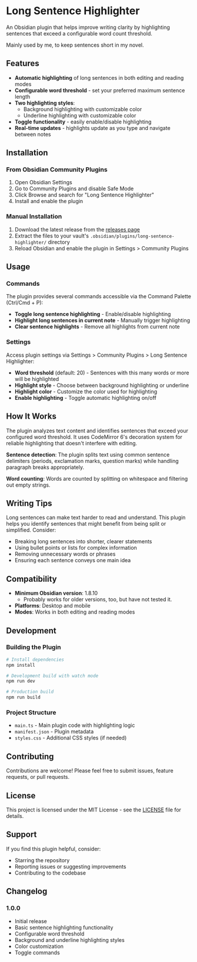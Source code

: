 # Long Sentence Highlighter

An Obsidian plugin that helps improve writing clarity by highlighting sentences that exceed a configurable word count threshold.

Mainly used by me, to keep sentences short in my novel.

## Features

- **Automatic highlighting** of long sentences in both editing and reading modes
- **Configurable word threshold** - set your preferred maximum sentence length
- **Two highlighting styles**:
  - Background highlighting with customizable color
  - Underline highlighting with customizable color
- **Toggle functionality** - easily enable/disable highlighting
- **Real-time updates** - highlights update as you type and navigate between notes

## Installation

### From Obsidian Community Plugins

1. Open Obsidian Settings
2. Go to Community Plugins and disable Safe Mode
3. Click Browse and search for "Long Sentence Highlighter"
4. Install and enable the plugin

### Manual Installation

1. Download the latest release from the [releases page](https://github.com/your-username/obsidian-long-sentence-highlighter/releases)
2. Extract the files to your vault's `.obsidian/plugins/long-sentence-highlighter/` directory
3. Reload Obsidian and enable the plugin in Settings > Community Plugins

## Usage

### Commands

The plugin provides several commands accessible via the Command Palette (Ctrl/Cmd + P):

- **Toggle long sentence highlighting** - Enable/disable highlighting
- **Highlight long sentences in current note** - Manually trigger highlighting
- **Clear sentence highlights** - Remove all highlights from current note

### Settings

Access plugin settings via Settings > Community Plugins > Long Sentence Highlighter:

- **Word threshold** (default: 20) - Sentences with this many words or more will be highlighted
- **Highlight style** - Choose between background highlighting or underline
- **Highlight color** - Customize the color used for highlighting
- **Enable highlighting** - Toggle automatic highlighting on/off

## How It Works

The plugin analyzes text content and identifies sentences that exceed your configured word threshold. It uses CodeMirror 6's decoration system for reliable highlighting that doesn't interfere with editing.

**Sentence detection**: The plugin splits text using common sentence delimiters (periods, exclamation marks, question marks) while handling paragraph breaks appropriately.

**Word counting**: Words are counted by splitting on whitespace and filtering out empty strings.

## Writing Tips

Long sentences can make text harder to read and understand. This plugin helps you identify sentences that might benefit from being split or simplified. Consider:

- Breaking long sentences into shorter, clearer statements
- Using bullet points or lists for complex information
- Removing unnecessary words or phrases
- Ensuring each sentence conveys one main idea

## Compatibility

- **Minimum Obsidian version**: 1.8.10
  - Probably works for older versions, too, but have not tested it.
- **Platforms**: Desktop and mobile
- **Modes**: Works in both editing and reading modes

## Development

### Building the Plugin

```bash
# Install dependencies
npm install

# Development build with watch mode
npm run dev

# Production build
npm run build
```

### Project Structure

- `main.ts` - Main plugin code with highlighting logic
- `manifest.json` - Plugin metadata
- `styles.css` - Additional CSS styles (if needed)

## Contributing

Contributions are welcome! Please feel free to submit issues, feature requests, or pull requests.

## License

This project is licensed under the MIT License - see the [LICENSE](LICENSE) file for details.

## Support

If you find this plugin helpful, consider:
- Starring the repository
- Reporting issues or suggesting improvements
- Contributing to the codebase

## Changelog

### 1.0.0
- Initial release
- Basic sentence highlighting functionality
- Configurable word threshold
- Background and underline highlighting styles
- Color customization
- Toggle commands
